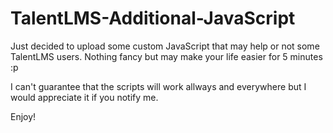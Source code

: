 # TalentLMS-Additional-JavaScript

Just decided to upload some custom JavaScript that may help or not some TalentLMS users. Nothing fancy but may make your life easier for 5 minutes :p

I can't guarantee that the scripts will work allways and everywhere but I would appreciate it if you notify me.

Enjoy!
